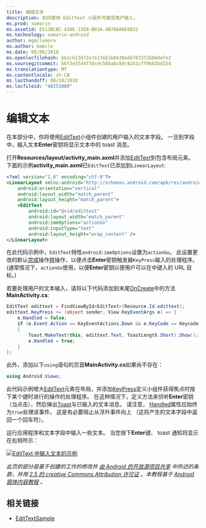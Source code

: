 ```yaml
---
title: 编辑文本
description: 如何使用 EditText 小组件可接受用户输入。
ms.prod: xamarin
ms.assetid: E513BCBC-438E-15E8-B83A-4B768A8E8B32
ms.technology: xamarin-android
author: mgmclemore
ms.author: mamcle
ms.date: 08/09/2018
ms.openlocfilehash: bb2cb13472e7e17eb1b0438ed67033f2b04defe2
ms.sourcegitcommit: b6f3e55d4f3dcdc505abc8dc9241cff0bb5bd154
ms.translationtype: MT
ms.contentlocale: zh-CN
ms.lasthandoff: 08/10/2018
ms.locfileid: "40251089"
---
```

# <a name="edit-text"></a>编辑文本

在本部分中，你将使用[EditText](https://developer.xamarin.com/api/type/Android.Widget.EditText/)小组件创建的用户输入的文本字段。 一旦到字段中，输入文本**Enter**密钥将显示文本中的 toast 消息。

打开**Resources/layout/activity_main.axml**并添加[EditText](https://developer.xamarin.com/api/type/Android.Widget.EditText/)到包含布局元素。 下面的示例**activity_main.axml**已`EditText`已添加到`LinearLayout`:

```xml
<?xml version="1.0" encoding="utf-8"?>
<LinearLayout xmlns:android="http://schemas.android.com/apk/res/android"
    android:orientation="vertical"
    android:layout_width="match_parent"
    android:layout_height="match_parent">
    <EditText
        android:id="@+id/edittext"
        android:layout_width="match_parent"
        android:imeOptions="actionGo"
        android:inputType="text"
        android:layout_height="wrap_content" />
</LinearLayout>
```

在此代码示例中，`EditText`特性`android:imeOptions`设置为`actionGo`。 此设置更改的默认[完成](https://developer.android.com/reference/android/view/inputmethod/EditorInfo#IME_ACTION_DONE)操作[转](https://developer.android.com/reference/android/view/inputmethod/EditorInfo#IME_ACTION_GO)操作，以便点击**Enter**密钥触发器`KeyPress`输入的处理程序。
(通常情况下，`actionGo`使用，以便**Enter**密钥以便用户可以在中键入的 URL 目标。)

若要处理用户的文本输入，请将以下代码添加到末尾[OnCreate](https://developer.xamarin.com/api/member/Android.App.Activity.OnCreate/)中的方法**MainActivity.cs**:

```csharp
EditText edittext = FindViewById<EditText>(Resource.Id.edittext);
edittext.KeyPress += (object sender, View.KeyEventArgs e) => {
    e.Handled = false;
    if (e.Event.Action == KeyEventActions.Down && e.KeyCode == Keycode.Enter) 
    {
        Toast.MakeText(this, edittext.Text, ToastLength.Short).Show();
        e.Handled = true;
    }
};
```

此外，添加以下`using`语句的页首**MainActivity.cs**如果尚不存在：

```csharp
using Android.Views;
```

此代码示例增大[EditText](https://developer.xamarin.com/api/type/Android.Widget.EditText/)元素在布局，并添加[KeyPress](https://developer.xamarin.com/api/event/Android.Views.View.KeyPress/)定义小组件获得焦点时按下某个键时进行的操作的处理程序。 在这种情况下，定义方法来侦听**Enter**密钥 （当点击），然后弹出[Toast](https://developer.xamarin.com/api/type/Android.Widget.Toast/)与已输入的文本消息。 请注意， [Handled](https://developer.xamarin.com/api/property/Android.Views.View+KeyEventArgs.Handled/)属性应始终为`true`处理该事件。 这是有必要阻止从浮升事件向上 （这将产生的文本字段中返回一个回车符）。

运行应用程序和文本字段中输入一些文本。 当您按下**Enter**键、 toast 通知将显示在右侧所示：

[![EditText 中输入文本的示例](edit-text-images/edit-text-sml.png)](edit-text-images/edit-text.png#lightbox)

*此页的部分是基于创建的工作的修改并* [ *由 Android 的开放源项目共享*](http://code.google.com/policies.html) *中所述的条款，并用* [ *2.5 的 creative Commons Attribution 许可证*](http://creativecommons.org/licenses/by/2.5/) *。本教程基于* [ *Android 窗体内容教程*](http://developer.android.com/resources/tutorials/views/hello-formstuff.html) *。*


## <a name="related-links"></a>相关链接

- [EditTextSample](https://developer.xamarin.com/samples/monodroid/UserInterface/EditTextSample/)
